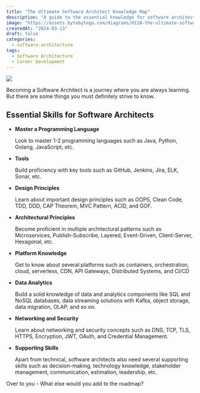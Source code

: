 ```yaml
---
title: "The Ultimate Software Architect Knowledge Map"
description: "A guide to the essential knowledge for software architects."
image: "https://assets.bytebytego.com/diagrams/0118-the-ultimate-software-architect-knowledge-map.png"
createdAt: "2024-03-13"
draft: false
categories:
  - software-architecture
tags:
  - Software Architecture
  - Career Development
---
```


![](https://assets.bytebytego.com/diagrams/0118-the-ultimate-software-architect-knowledge-map.png)

Becoming a Software Architect is a journey where you are always learning. But there are some things you must definitely strive to know.

## Essential Skills for Software Architects

*   **Master a Programming Language**

    Look to master 1-2 programming languages such as Java, Python, Golang, JavaScript, etc.

*   **Tools**

    Build proficiency with key tools such as GitHub, Jenkins, Jira, ELK, Sonar, etc.

*   **Design Principles**

    Learn about important design principles such as OOPS, Clean Code, TDD, DDD, CAP Theorem, MVC Pattern, ACID, and GOF.

*   **Architectural Principles**

    Become proficient in multiple architectural patterns such as Microservices, Publish-Subscribe, Layered, Event-Driven, Client-Server, Hexagonal, etc.

*   **Platform Knowledge**

    Get to know about several platforms such as containers, orchestration, cloud, serverless, CDN, API Gateways, Distributed Systems, and CI/CD

*   **Data Analytics**

    Build a solid knowledge of data and analytics components like SQL and NoSQL databases, data streaming solutions with Kafka, object storage, data migration, OLAP, and so on.

*   **Networking and Security**

    Learn about networking and security concepts such as DNS, TCP, TLS, HTTPS, Encryption, JWT, OAuth, and Credential Management.

*   **Supporting Skills**

    Apart from technical, software architects also need several supporting skills such as decision-making, technology knowledge, stakeholder management, communication, estimation, leadership, etc.

Over to you - What else would you add to the roadmap?
